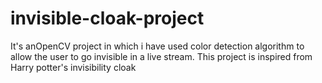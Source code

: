 # invisible-cloak-project

It's anOpenCV project in which i have used
color detection algorithm to allow the user to go
invisible in a live stream. This project is inspired
from Harry potter's invisibility cloak
